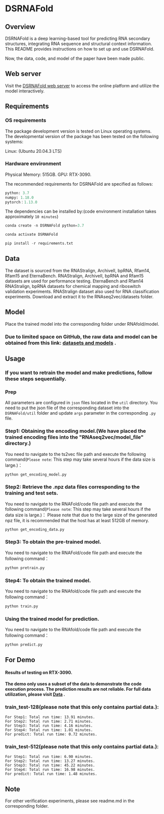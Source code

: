 # DSRNAFold

## Overview
DSRNAFold is a deep learning-based tool for predicting RNA secondary structures, integrating RNA sequence and structural context information. This README provides instructions on how to set up and use DSRNAFold.

Now, the data, code, and model of the paper have been made public.

## Web server

Visit the [DSRNAFold web server](http://123.60.79.219:5000) to access the online platform and utilize the model interactively.

## Requirements

### OS requirements
  The package development version is tested on Linux operating systems. The developmental version of the package has been tested on the following systems:
  
Linux: (Ubuntu 20.04.3 LTS)

### Hardware environment
Physical Memory: 515GB.
GPU: RTX-3090.

The recommended requirements for DSRNAFold are specified as follows:

```python
python: 3.7
numpy: 1.18.0
pytorch：1.13.0
```

The dependencies can be installed by:(code environment installation takes approximately `10 minutes`)
```python
conda create -n DSRNAFold python=3.7
```
```python
conda activate DSRNAFold
```
```python
pip install -r requirements.txt
```

## Data

The dataset is sourced from the RNAStralign, ArchiveII, bpRNA, Rfam14, Rfam15 and EternaBench. RNAStralign, ArchiveII, bpRNA and Rfam15 datasets are used for performance testing. EternaBench and Rfam14 RNAStralign, bpRNA datasets for chemical mapping and riboswitch validation experiments. RNAStralign dataset also used for RNA classification experiments. Download and extract it to the RNAseq2vec/datasets folder.


## Model
Place the trained model into the corresponding folder under RNAfold/model.

### Due to limited space on GitHub, the raw data and model can be obtained from this link: [datasets and models](https://drive.google.com/drive/folders/1Jk9e-gTk1xlpYomsDCJ9OyCJD0aFXJQF?usp=sharing) .

## Usage

### If you want to retrain the model and make predictions, follow these steps sequentially.

### Prep
  All parameters are configured in `json` files located in the `util` directory. 
  You need to put the json file of the corresponding dataset into the `DSRNAFold/util` folder and update `args` parameter in the corresponding `.py` file.

### Step1: Obtaining the encoding model.(We have placed the trained encoding files into the "RNAseq2vec/model_file" directory.)

You need to navigate to the ts2vec file path and execute the following command(`Please note`: This step may take several hours if the data size is large.)：
```python
python get_encoding_model.py
```

###  Step2: Retrieve the .npz data files corresponding to the training and test sets.

You need to navigate to the RNAFold/code file path and execute the following command(`Please note`: This step may take several hours if the data size is large.)：
Please note that due to the large size of the generated npz file, it is recommended that the host has at least 512GB of memory.

```python
python get_encoding_data.py
```

### Step3: To obtain the pre-trained model.

You need to navigate to the RNAFold/code file path and execute the following command：

```python
python pretrain.py

```

### Step4: To obtain the trained model.
You need to navigate to the RNAfold/code file path and execute the following command：
```python
python train.py
```

### Using the trained model for prediction.
You need to navigate to the RNAfold/code file path and execute the following command：
```python
python predict.py
```

## For Demo
  #### Results of testing on RTX-3090.
  #### The demo only uses a subset of the data to demonstrate the code execution process. The prediction results are not reliable. For full data utilization, please visit [Data](https://drive.google.com/drive/folders/1Jk9e-gTk1xlpYomsDCJ9OyCJD0aFXJQF?usp=sharing) .
  ### train_test-128(please note that this only contains partial data.):
    For Step1: Total run time: 13.91 minutes.
    For Step2: Total run time: 2.71 minutes.
    For Step3: Total run time: 4.16 minutes.
    For Step4: Total run time: 1.01 minutes.
    For predict: Total run time: 0.72 minutes.
  ### train_test-512(please note that this only contains partial data.):
    For Step1: Total run time: 6.90 minutes.
    For Step2: Total run time: 13.27 minutes.
    For Step3: Total run time: 45.22 minutes.
    For Step4: Total run time: 16.98 minutes.
    For predict: Total run time: 1.48 minutes.
## Note
  For other verification experiments, please see readme.md in the corresponding folder.
